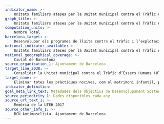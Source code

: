 ```yaml
---
indicator_name: >-
    Unitats familiars ateses per la Unitat municipal contra el Tràfic d’Éssers Humans (UTEH), víctimes d’explotació sexual o de tràfic d’éssers humans amb fins d’explotació sexual
graph_title: >-
    Unitats familiars ateses per la Unitat municipal contra el Tràfic d’Éssers Humans (UTEH), víctimes d’explotació sexual o de tràfic d’éssers humans amb fins d’explotació sexual
computation_units: >-
    Nombre Total
barcelona_target: >-
    Desenvolupar els programes de lluita contra el tràfic i l’explotació sexual de dones i noies, i contra la violència masclista en països receptors d’Ajut Oficial al Desenvolupament
national_indicator_available: >-
    Unitats familiars ateses per la Unitat municipal contra el Tràfic d’Éssers Humans (UTEH), víctimes d’explotació sexual o de tràfic d’éssers humans amb fins d’explotació sexual
national_geographical_coverage: >-
    Ciutat de Barcelona
source_organisation_1: Ajuntament de Barcelona
target_line_2030: >-
    Consolidar la Unitat municipal contra el Tràfic d’Éssers Humans (UTEH). Valor fita 2030: Pendent de determinar
target_name: >-
    Eliminar totes les pràctiques nocives, com el matrimoni infantil, precoç i forçat, així com la mutilació genital femenina
indicator_definition:
goal_meta_link_text: Metadades dels Objectius de Desenvolupament Sostenible de les Nacions Unides (pdf 894kB)
source_periodicity_1: Dades disponibles cada any
source_url_text_1: >-
    Memòria de la UTEH 2017
source_other_info_1: >-
    BCN Antimasclista. Ajuntament de Barcelona
---
```

